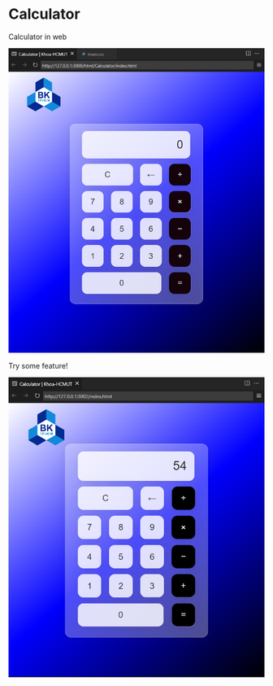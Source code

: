 # Calculator
Calculator in web

![Demo](/image/demo.png)

Try some feature!

![Demo](/image/demo2.png)

